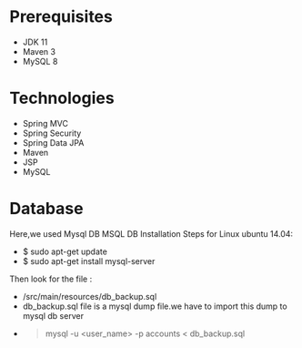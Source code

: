 # Prerequisites
- JDK 11
- Maven 3
- MySQL 8

# Technologies
- Spring MVC
- Spring Security
- Spring Data JPA
- Maven
- JSP
- MySQL
# Database
Here,we used Mysql DB
MSQL DB Installation Steps for Linux ubuntu 14.04:
- $ sudo apt-get update
- $ sudo apt-get install mysql-server

Then look for the file :
- /src/main/resources/db_backup.sql
- db_backup.sql file is a mysql dump file.we have to import this dump to mysql db server
- > mysql -u <user_name> -p accounts < db_backup.sql
